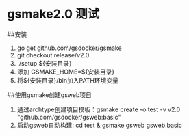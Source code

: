 # gsmake2.0 测试

##安装

1. go get github.com/gsdocker/gsmake
2. git checkout release/v2.0
3. ./setup ${安装目录}
4. 添加 GSMAKE_HOME=${安装目录}
5. 将${安装目录}/bin加入PATH环境变量

##使用gsmake创建gsweb项目

1. 通过archtype创建项目模板：gsmake create -o test -v v2.0 "github.com/gsdocker/gsweb:basic"
2. 启动gsweb自动构建: cd test & gsmake gsweb gsweb.basic 
